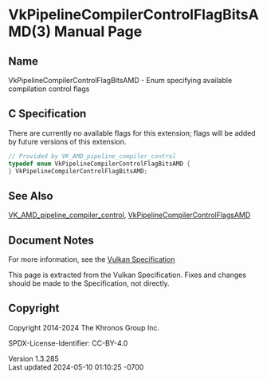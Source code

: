 # VkPipelineCompilerControlFlagBitsAMD(3) Manual Page

## Name

VkPipelineCompilerControlFlagBitsAMD - Enum specifying available
compilation control flags



## <a href="#_c_specification" class="anchor"></a>C Specification

There are currently no available flags for this extension; flags will be
added by future versions of this extension.

``` c
// Provided by VK_AMD_pipeline_compiler_control
typedef enum VkPipelineCompilerControlFlagBitsAMD {
} VkPipelineCompilerControlFlagBitsAMD;
```

## <a href="#_see_also" class="anchor"></a>See Also

[VK_AMD_pipeline_compiler_control](https://registry.khronos.org/vulkan/specs/1.3-extensions/man/html/VK_AMD_pipeline_compiler_control.html),
[VkPipelineCompilerControlFlagsAMD](https://registry.khronos.org/vulkan/specs/1.3-extensions/man/html/VkPipelineCompilerControlFlagsAMD.html)

## <a href="#_document_notes" class="anchor"></a>Document Notes

For more information, see the <a
href="https://registry.khronos.org/vulkan/specs/1.3-extensions/html/vkspec.html#VkPipelineCompilerControlFlagBitsAMD"
target="_blank" rel="noopener">Vulkan Specification</a>

This page is extracted from the Vulkan Specification. Fixes and changes
should be made to the Specification, not directly.

## <a href="#_copyright" class="anchor"></a>Copyright

Copyright 2014-2024 The Khronos Group Inc.

SPDX-License-Identifier: CC-BY-4.0

Version 1.3.285  
Last updated 2024-05-10 01:10:25 -0700
